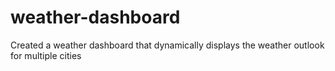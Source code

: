 # weather-dashboard
Created a weather dashboard that dynamically displays the weather outlook for multiple cities
